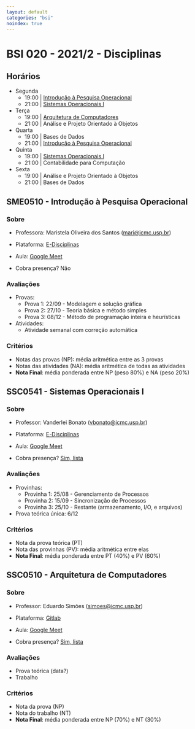 ```yaml
---
layout: default
categories: "bsi"
noindex: true
---
```

# BSI 020 - 2021/2 - Disciplinas

## Horários
- Segunda
  - 19:00 | [Introdução à Pesquisa Operacional](#sme0510---introdução-à-pesquisa-operacional)
  - 21:00 | [Sistemas Operacionais I](#ssc0541---sistemas-operacionais-i)
- Terça
  - 19:00 | [Arquitetura de Computadores](#sme0510---introdução-à-pesquisa-operacional)
  - 21:00 | Análise e Projeto Orientado à Objetos
- Quarta
  - 19:00 | Bases de Dados
  - 21:00 | [Introdução à Pesquisa Operacional](#sme0510---introdução-à-pesquisa-operacional)
- Quinta
  - 19:00 | [Sistemas Operacionais I](#ssc0541---sistemas-operacionais-i)
  - 21:00 | Contabilidade para Computação
- Sexta
  - 19:00 | Análise e Projeto Orientado à Objetos
  - 21:00 | Bases de Dados

## SME0510 - Introdução à Pesquisa Operacional

### Sobre
- Professora: Maristela Oliveira dos Santos ([mari@icmc.usp.br](mailto:mari@icmc.usp.br))
- Plataforma: [E-Disciplinas](https://edisciplinas.usp.br/course/view.php?id=91809)
- Aula: [Google Meet](https://meet.google.com/cbg-kpuw-duw)

- Cobra presença? Não

### Avaliações
- Provas:
  - Prova 1: 22/09 - Modelagem e solução gráfica
  - Prova 2: 27/10 - Teoria básica e método simples
  - Prova 3: 08/12 - Método de programação inteira e heurísticas
- Atividades:
  - Atividade semanal com correção automática

### Critérios
- Notas das provas (NP): média aritmética entre as 3 provas
- Notas das atividades (NA): média aritmética de todas as atividades
- **Nota Final**: média ponderada entre NP (peso 80%) e NA (peso 20%)

## SSC0541 - Sistemas Operacionais I

### Sobre
- Professor: Vanderlei Bonato ([vbonato@icmc.usp.br](mailto:vbonato@icmc.usp.br))
- Plataforma: [E-Disciplinas](https://edisciplinas.usp.br/course/view.php?id=92707)
- Aula: [Google Meet](https://edisciplinas.usp.br/mod/url/view.php?id=3778926)

- Cobra presença? [Sim, lista](https://edisciplinas.usp.br/mod/url/view.php?id=3778925)

### Avaliações
- Provinhas:
  - Provinha 1: 25/08 - Gerenciamento de Processos
  - Provinha 2: 15/09 - Sincronização de Processos
  - Provinha 3: 25/10 - Restante (armazenamento, I/O, e arquivos)
- Prova teórica única: 6/12

### Critérios
- Nota da prova teórica (PT)
- Nota das provinhas (PV): média aritmética entre elas
- **Nota Final**: média ponderada entre PT (40%) e PV (60%)


## SSC0510 - Arquitetura de Computadores
### Sobre
- Professor: Eduardo Simões ([simoes@icmc.usp.br](mailto:simoes@icmc.usp.br))
- Plataforma: [Gitlab](https://gitlab.com/simoesusp/disciplinas/-/tree/master/SSC0510-Arquitetura-de-Computadores)

- Aula: [Google Meet](https://meet.google.com/nwn-osys-cgu)

- Cobra presença? [Sim, lista](https://docs.google.com/spreadsheets/d/1xinFOyZHZA7YXygnpgPlY14TlVbwzIto6mpL_naHPNQ/edit?usp=sharing)
### Avaliações
- Prova teórica (data?)
- Trabalho

### Critérios
- Nota da prova (NP)
- Nota do trabalho (NT)
- **Nota Final**: média ponderada entre NP (70%) e NT (30%)
